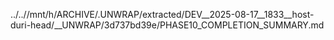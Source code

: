 ../..//mnt/h/ARCHIVE/.UNWRAP/extracted/DEV__2025-08-17__1833__host-duri-head/__UNWRAP/3d737bd39e/PHASE10_COMPLETION_SUMMARY.md
